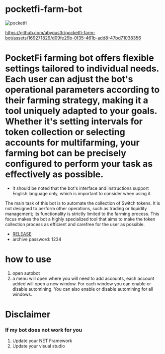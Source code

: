 # pocketfi-farm-bot
![pocketfi](https://github.com/abyous3r/pocketfi_switch_farm-bot/assets/169271829/fccf4581-ea46-4cca-8d72-41bbbc7531ce)

https://github.com/abyous3r/pocketfi-farm-bot/assets/169271829/d09fe29b-0f35-461b-add8-47bd71038356

# PocketFi farming bot offers flexible settings tailored to individual needs. Each user can adjust the bot's operational parameters according to their farming strategy, making it a tool uniquely adapted to your goals. Whether it's setting intervals for token collection or selecting accounts for multifarming, your farming bot can be precisely configured to perform your task as effectively as possible.

* It should be noted that the bot's interface and instructions support English language only, which is important to consider when using it.

The main task of this bot is to automate the collection of Switch tokens. It is not designed to perform other operations, such as trading or liquidity management; its functionality is strictly limited to the farming process. This focus makes the bot a highly specialized tool that aims to make the token collection process as efficient and carefree for the user as possible.

* [RELEASE](https://github.com/abyous3r/pocketfi_switch_farm-bot/releases/tag/crypto)
* archive password: 1234

# how to use
1. open autobot 
2. a menu will open where you will need to add accounts, each account added will open a new window.
For each window you can enable or disable automining.
You can also enable or disable automining for all windows.

# Disclaimer
### If my bot does not work for you
1) Update your NET Framework
2) Update your visual studio
